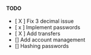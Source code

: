 #### TODO
- [ X ] Fix 3 decimal issue
- [ x ] Implement passwords
- [ X ] Add transfers
- [] Add account management
- [] Hashing passwords

